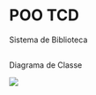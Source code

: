 # POO TCD
Sistema de Biblioteca

##

Diagrama de Classe

<img src="https://github.com/JoaoKSS/POO_atv4_DataBase/assets/127751729/1a420d42-edf2-4927-93e8-ab242b9128fb.png">
